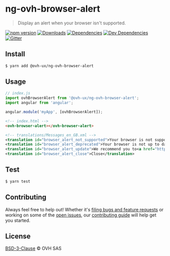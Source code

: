 # ng-ovh-browser-alert

> Display an alert when your browser isn't supported.

[![npm version](https://badgen.net/npm/v/@ovh-ux/ng-ovh-browser-alert)](https://www.npmjs.com/package/@ovh-ux/ng-ovh-browser-alert) [![Downloads](https://badgen.net/npm/dt/@ovh-ux/ng-ovh-browser-alert)](https://npmjs.com/package/@ovh-ux/ng-ovh-browser-alert) [![Dependencies](https://badgen.net/david/dep/ovh/manager/packages/components/ng-ovh-browser-alert)](https://npmjs.com/package/@ovh-ux/ng-ovh-browser-alert?activeTab=dependencies) [![Dev Dependencies](https://badgen.net/david/dev/ovh/manager/packages/components/ng-ovh-browser-alert)](https://npmjs.com/package/@ovh-ux/ng-ovh-browser-alert?activeTab=dependencies) [![Gitter](https://badgen.net/badge/gitter/ovh-ux/blue?icon=gitter)](https://gitter.im/ovh/ux)

## Install

```sh
$ yarn add @ovh-ux/ng-ovh-browser-alert
```

## Usage

```js
// index.js
import ovhBrowserAlert from '@ovh-ux/ng-ovh-browser-alert';
import angular from 'angular';

angular.module('myApp', [ovhBrowserAlert]);
```

```html
<!-- index.html -->
<ovh-browser-alert></ovh-browser-alert>
```

```xml
<!-- translations/Messages_en_GB.xml -->
<translation id="browser_alert_not_supported">Your browser is not supported and may contain security vulnerabilities.</translation>
<translation id="browser_alert_deprecated">Your browser is not up to date and may contain security or compatibility vulnerabilities.</translation>
<translation id="browser_alert_update">We recommend you to<a href="http://outdatedbrowser.com/fr" class="alert-link" target="_blank">update your browser</a> in order to benefit a better experience.</translation>
<translation id="browser_alert_close">Close</translation>
```

## Test

```sh
$ yarn test
```

## Contributing

Always feel free to help out! Whether it's [filing bugs and feature requests](https://github.com/ovh/manager/issues/new) or working on some of the [open issues](https://github.com/ovh/manager/issues), our [contributing guide](https://github.com/ovh/manager/blob/master/CONTRIBUTING.md) will help get you started.

## License

[BSD-3-Clause](LICENSE) © OVH SAS
